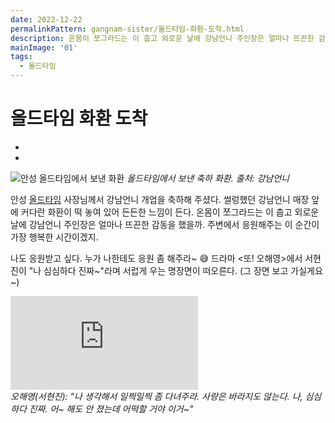```yaml
---
date: 2022-12-22
permalinkPattern: gangnam-sister/올드타임-화환-도착.html
description: 온몸이 쪼그라드는 이 춥고 외로운 날에 강남언니 주인장은 얼마나 뜨끈한 감동을 했을까. 
mainImage: '01'
tags:
  - 올드타임
---
```


# 올드타임 화환 도착

- <Date />
- <TagLinksG />

![안성 올드타임에서 보낸 화환](/gangnam-sister/2022/1222/01.jpg "안성 올드타임에서 보낸 화환")
*올드타임에서 보낸 축하 화환. 출처: 강남언니*

안성 [올드타임](https://www.instagram.com/oldtime7080/ "올드타임 인스타그램 가기") 사장님께서 강남언니 개업을 축하해 주셨다. 썰렁했던 강남언니 매장 앞에 커다란 화환이 떡 놓여 있어 든든한 느낌이 든다. 온몸이 쪼그라드는 이 춥고 외로운 날에 강남언니 주인장은 얼마나 뜨끈한 감동을 했을까. 주변에서 응원해주는 이 순간이 가장 행복한 시간이겠지.

나도 응원받고 싶다. 누가 나한테도 응원 좀 해주라~ 😅 드라마 <또! 오해영>에서 서현진이 "나 심심하다 진짜~"라며 서럽게 우는 명장면이 떠오른다. (그 장면 보고 가실게요~)

<div class="video-div">
<iframe class="yt-iframe" src="https://www.youtube-nocookie.com/embed/6OFkXdT5u_k?start=146" title="YouTube video player" frameborder="0" allow="accelerometer; autoplay; clipboard-write; encrypted-media; gyroscope; picture-in-picture" allowfullscreen></iframe>
</div>
<em>오해영(서현진): "나 생각해서 일찍일찍 좀 다녀주라. 사랑은 바라지도 않는다. 나, 심심하다 진짜. 어~ 해도 안 졌는데 어떡할 거야 이거~"</em>
